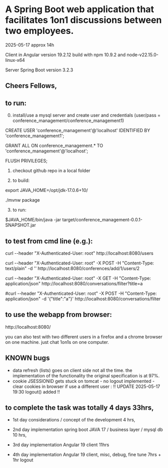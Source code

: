 # A Spring Boot web application that facilitates 1on1 discussions between two employees.

2025-05-17 approx 14h

Client in Angular version 19.2.12 build with npm 10.9.2 and node-v22.15.0-linux-x64

Server Spring Boot version 3.2.3

## Cheers Fellows,


## to run:

0) install/use a mysql server and create user and credentials (user/pass = conference_management/conference_management1)

  CREATE USER 'conference_management'@'localhost' IDENTIFIED BY 'conference_management1';

  GRANT ALL ON conference_management.* TO 'conference_management'@'localhost';

  FLUSH PRIVILEGES;

1) checkout github repo in a local folder

2) to build:

  export JAVA_HOME=/opt/jdk-17.0.6+10/

  ./mvnw package

3) to run:

  $JAVA_HOME/bin/java -jar target/conference_management-0.0.1-SNAPSHOT.jar


## to test from cmd line (e.g.):

  curl --header "X-Authenticated-User: root" http://localhost:8080/users

  curl --header "X-Authenticated-User: root" -X POST -H "Content-Type: text/plain" -d '' http://localhost:8080/conferences/add/1/users/2
  
  curl --header "X-Authenticated-User: root" -X GET -H "Content-Type: application/json" http://localhost:8080/conversations/filter?title=a
  
  #curl --header "X-Authenticated-User: root" -X POST -H "Content-Type: application/json" -d '{"title":"a"}' http://localhost:8080/conversations/filter


## to use the webapp from browser:

  http://localhost:8080/

  you can also test with two different users in a firefox and a chrome browser on one machine. just chat 1on1s on one computer.



## KNOWN bugs

* data refresh (lists) goes on client side not all the time. the implementation of the functionality the original specification is at 97%.
* cookie JSESSIONID gets stuck on tomcat - no logout implemented - clear cookies in browser if use a different user : !! UPDATE 2025-05-17 19:30 logout() added !!


## to complete the task was totally 4 days 33hrs,

* 1st day considerations / concept of the development 4 hrs,

* 2nd day implementation spring boot JAVA 17 / business layer / mysql db 10 hrs,

* 3rd day implementation Angular 19 client 11hrs

* 4th day implementation Angular 19 client, misc, debug, fine tune 7hrs + 1hr logout
